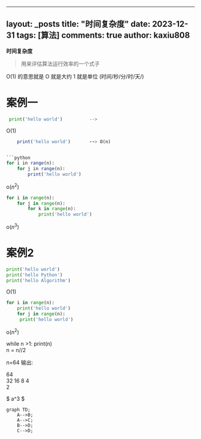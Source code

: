 
---
layout: _posts
title: "时间复杂度"
date:   2023-12-31
tags: [算法]
comments: true
author: kaxiu808  
--- 
**时间复杂度**
> 用来评估算法运行效率的一个式子

O(1)  的意思就是   O 就是大约    1 就是单位  (时间/秒/分/时/天/)
# 案例一
```python
 print('hello world')          --> 
```                  
O(1)
```for i in range(n):
	print('hello world')       --> O(n)


```python
for i in range(n):
	for j in range(n):		 
		print('hello world')
```
o($n^2$)
```python
for i in range(n):
	for j in range(n):
		for k in range(n):     
			print('hello world')
```
o($n^3$)
# 案例2

```python
print('hello world')
print('hello Python')                  
print('hello Algorithm')
```
O(1)
```python
for i in range(n):
	print('hello world')         
	for j in range(n):
	 print('hello world')
```
o($n^2$)


while n >1:
	print(n)							
	n = n//2 

n=64 输出:

64					
32
16
8
4										
2	

$
a^3 
$
  
```mermaid
graph TD;
    A-->B;
    A-->C;
    B-->D;
    C-->D;
```
<!--stackedit_data:
eyJoaXN0b3J5IjpbMTcyNzU2NTc1Niw1NzU5MTkzMTYsMTY1MD
QzNjM5NywxNjI4NjI0MjE4LDEyMjM3OTIzNTQsLTExMTY0MTMx
NjIsMTIwMTk2NjY2MywtNTQwOTc3NTMxLDEyMjEzMDg3OTIsMT
EyNzk5NDgwNSwtMTg0NzY1NDUxMSwtNTg0NTI5NzIzLC01NzE5
MDQwODNdfQ==
-->